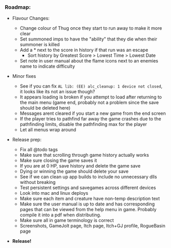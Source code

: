 ### **Roadmap:**
 * Flavour Changes:
   * Change colour of Thug once they start to run away to make it more clear
   * Set summoned imps to have the "ability" that they die when their summoner is killed
   * Add a * next to the score in history if that run was an escape
      * Sort history by Greatest Score > Lowest Time > Lowest Date
   * Set note in user manual about the flame icons next to an enemies name to indicate difficulty

 * Minor fixes
   * See if you can fix `AL lib: (EE) alc_cleanup: 1 device not closed`, it looks like its not an issue though?
   * It appears loading is broken if you attempt to load after returning to the main menu (game end, probably not a problem since the save should be deleted here)
   * Messages arent cleared if you start a new game from the end screen
   * If the player tries to pathfind far away the game crashes due to the pathfinding limits, disable the pathfinding max for the player
   * Let all menus wrap around

 * Release prep:
   * Fix all @todo tags
   * Make sure that scrolling through game history actually works
   * Make sure closing the game saves it
    * If you are at 0 HP, save history and delete the game save
   * Dying or winning the game should delete your save
   * See if we can clean up app builds to include no unnecessary dlls without breaking
   * Test persistent settings and savegames across different devices
   * Look into mac and linux deploys
   * Make sure each item and creature have non-temp description text
   * Make sure the user manual is up to date and has corresponding pages that can be viewed from the help menu in game. Probably compile it into a pdf when distributing.
   * Make sure all in game terminology is correct
   * Screenshots, GameJolt page, Itch page, Itch+GJ profile, RogueBasin page

 * **Release!**
